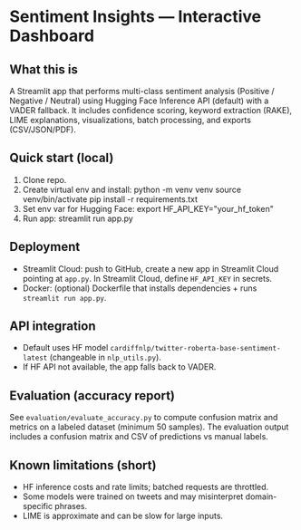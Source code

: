 # Sentiment Insights — Interactive Dashboard

## What this is
A Streamlit app that performs multi-class sentiment analysis (Positive / Negative / Neutral) using Hugging Face Inference API (default) with a VADER fallback. It includes confidence scoring, keyword extraction (RAKE), LIME explanations, visualizations, batch processing, and exports (CSV/JSON/PDF).

## Quick start (local)
1. Clone repo.
2. Create virtual env and install:
   python -m venv venv
   source venv/bin/activate
   pip install -r requirements.txt
3. Set env var for Hugging Face:
   export HF_API_KEY="your_hf_token"
4. Run app:
   streamlit run app.py

## Deployment
- Streamlit Cloud: push to GitHub, create a new app in Streamlit Cloud pointing at `app.py`. In Streamlit Cloud, define `HF_API_KEY` in secrets.
- Docker: (optional) Dockerfile that installs dependencies + runs `streamlit run app.py`.

## API integration
- Default uses HF model `cardiffnlp/twitter-roberta-base-sentiment-latest` (changeable in `nlp_utils.py`).
- If HF API not available, the app falls back to VADER.

## Evaluation (accuracy report)
See `evaluation/evaluate_accuracy.py` to compute confusion matrix and metrics on a labeled dataset (minimum 50 samples). The evaluation output includes a confusion matrix and CSV of predictions vs manual labels.

## Known limitations (short)
- HF inference costs and rate limits; batched requests are throttled.
- Some models were trained on tweets and may misinterpret domain-specific phrases.
- LIME is approximate and can be slow for large inputs.
